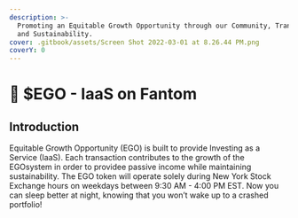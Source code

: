 ```yaml
---
description: >-
  Promoting an Equitable Growth Opportunity through our Community, Transparency,
  and Sustainability.
cover: .gitbook/assets/Screen Shot 2022-03-01 at 8.26.44 PM.png
coverY: 0
---
```


# 🏦 $EGO - IaaS on Fantom

## Introduction

Equitable Growth Opportunity (EGO) is built to provide Investing as a Service (IaaS). Each transaction contributes to the growth of the EGOsystem in order to providee passive income while maintaining sustainability. The EGO token will operate solely during New York Stock Exchange hours on weekdays between 9:30 AM - 4:00 PM EST. Now you can sleep better at night, knowing that you won’t wake up to a crashed portfolio!

